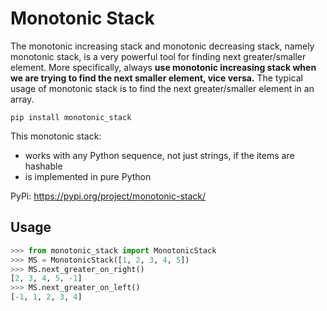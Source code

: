 # Monotonic Stack

The monotonic increasing stack and monotonic decreasing stack, namely monotonic stack, is a very powerful tool for finding next greater/smaller element.
More specifically, always **use monotonic increasing stack when we are trying to find the next smaller element, vice versa.**
The typical usage of monotonic stack is to find the next greater/smaller element in an array.

```
pip install monotonic_stack
```


This monotonic stack:
- works with any Python sequence, not just strings, if the items are hashable
- is implemented in pure Python

PyPi: https://pypi.org/project/monotonic-stack/

## Usage

``` py
>>> from monotonic_stack import MonotonicStack
>>> MS = MonotonicStack([1, 2, 3, 4, 5])
>>> MS.next_greater_on_right()
[2, 3, 4, 5, -1]
>>> MS.next_greater_on_left()
[-1, 1, 2, 3, 4]
```
